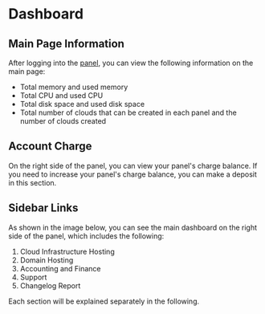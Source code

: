 # Dashboard

## Main Page Information
After logging into the [panel](https://panel.virakcloud.com/), you can view the following information on the main page:
- Total memory and used memory
- Total CPU and used CPU
- Total disk space and used disk space
- Total number of clouds that can be created in each panel and the number of clouds created

<DarkModeImage
  dark-src="/images/guides/en/dark/dashboard-resources.webp"
  light-src="/images/guides/en/light/dashboard-resources.webp"
  alt="Dashboard Resources"
/>

## Account Charge
On the right side of the panel, you can view your panel's charge balance. If you need to increase your panel's charge balance, you can make a deposit in this section.

<DarkModeImage
  dark-src="/images/guides/en/dark/increase-inventory.webp"
  light-src="/images/guides/en/light/increase-inventory.webp"
  alt="Increase inventory modal"
/>

## Sidebar Links
As shown in the image below, you can see the main dashboard on the right side of the panel, which includes the following:

1. Cloud Infrastructure Hosting
2. Domain Hosting
3. Accounting and Finance
4. Support
5. Changelog Report

<DarkModeImage
  dark-src="/images/guides/en/dark/dashboard-sidebar.webp"
  light-src="/images/guides/en/light/dashboard-sidebar.webp"
  alt="Dashboard sidebar"
/>

Each section will be explained separately in the following.
